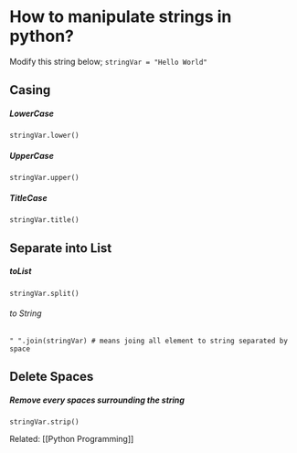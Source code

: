 # How to manipulate strings in python?

Modify this string below;
`stringVar = "Hello World"`

## Casing
##### LowerCase
`stringVar.lower()`

##### UpperCase
`stringVar.upper()`

##### TitleCase
`stringVar.title()`


## Separate into List
##### toList
`stringVar.split()`

###### to String
`" ".join(stringVar) # means joing all element to string separated by space`


## Delete Spaces
##### Remove every spaces surrounding the string
`stringVar.strip()`


Related: [[Python Programming]]
